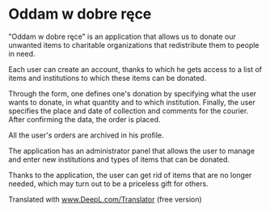 # Oddam w dobre ręce

"Oddam w dobre ręce" is an application that allows us to donate our unwanted items to charitable organizations that redistribute them to people in need.

Each user can create an account, thanks to which he gets access to a list of items and institutions to which these items can be donated. 

Through the form, one defines one's donation by specifying what the user wants to donate, in what quantity and to which institution. Finally, the user specifies the place and date of collection and comments for the courier. After confirming the data, the order is placed.

All the user's orders are archived in his profile.

The application has an administrator panel that allows the user to manage and enter new institutions and types of items that can be donated. 

Thanks to the application, the user can get rid of items that are no longer needed, which may turn out to be a priceless gift for others.

Translated with www.DeepL.com/Translator (free version)
